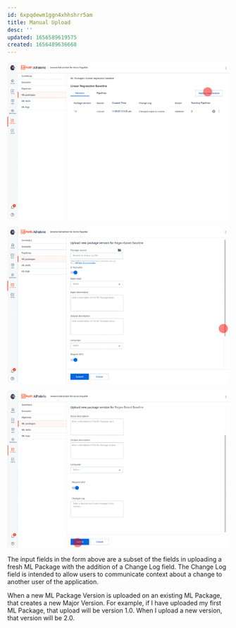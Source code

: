 ```yaml
---
id: 6xpqdewm1ggn4xhhshrr5am
title: Manual Upload
desc: ''
updated: 1656589619575
created: 1656489636668
---
```


![Step 1](/assets/images/2022-06-29-13-31-03.png)

![Step 2](/assets/images/2022-06-29-13-31-37.png)

![Step 3](/assets/images/2022-06-29-13-31-45.png)

The input fields in the form above are a subset of the fields in uploading a fresh ML Package with the addition of a Change Log field. The Change Log field is intended to allow users to communicate context about a change to another user of the application.

When a new ML Package Version is uploaded on an existing ML Package, that creates a new Major Version. For example, if I have uploaded my first ML Package, that upload will be version 1.0. When I upload a new version, that version will be 2.0.
